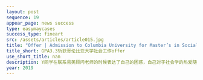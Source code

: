 ```yaml
---
layout: post
sequence: 19
appear_page: news success 
type: easymaycases
success_type: fineart
src: /assets/articles/article015.jpg
title: "Offer | Admission to Columbia University for Master’s in Social Work with GPA 3.3"
title_short: GPA3.3斩获哥伦比亚大学社会工作offer
use_short_title: nan
description: Y同学在联系易美顾问老师的时候表达了自己的困惑，自己对于社会学的热爱随着大学四年的学习不断加强，但是由于专业的需要，平时社团活动和实习所占用的时间逐渐增多，自己的GPA也受到了不小的影响。在咨询过其他留学机构后，很多机构告诉他，他一心想申请哥伦比亚大学的梦想是遥不可及的。易美招生官向他介绍了易美的美籍文书团队、哥伦比亚大学背景的招生官、以及过往相似成绩的成功案例后，Y同学选择了易美为他冲刺哥大梦，哪怕失败也好过没有尝试。
year: 2019
---
```


